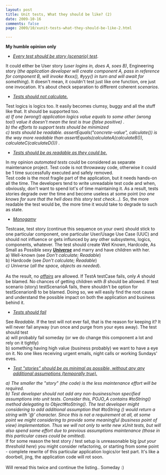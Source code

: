 ```yaml
---
layout: post
title: Unit tests, What they should be like? (2)
date: 2009-10-16
comments: false
page: 2009/10/xunit-tests-what-they-should-be-like-2.html

---
```


<b>My humble opinion only</b><div><ul><li><u><i>Every test should be story (scenario) test</i></u>. </li></ul>It could either be User story (<i>user logins in, does A, soes B)</i>, Engineering story (<i>the application developer will create component A, pass in reference for component B, will invoke #xxx(), #yyy() in turn and will await for something</i>). It doesn't mean, it couldn't test just like one function, ore just one invocation. It's about check separation to different coherent <i>scenarios</i>.<br /><ul><li><u><i>Tests should not calculate.</i></u></li></ul>Test logics is logics too. It easily becomes clumsy, buggy and all the stuff like that. It should be supported too. </div><div><i>a) If one (wrong!) application logics value equals to some other (wrong too!) value it doesn't mean the test is true (false positive) . </i></div><div><i>b) the efforts to support tests should be minimized</i></div><div><i>c) tests should be readable. assertEquals("concrete-value", calculate()) is the way more readable than <span class="Apple-style-span" style="font-style: normal; "><i>assertEquals(calculateA(calculateB()), calculateC(calculateD())) .</i></span></i></div><div><ul><li><i><u>Tests should be as readable as they could be.</u></i></li></ul><i><span class="Apple-style-span" style="font-style: normal;"><i><span class="Apple-style-span" style="font-style: normal; ">In my opinion </span><span class="Apple-style-span">automated tests</span><span class="Apple-style-span" style="font-style: normal; "> could be considered as separate maintenance project. Test code is  not throwaway code, otherwise it could be 1 time successfully executed and safely removed. </span></i></span></i></div><div><i><span class="Apple-style-span" style="font-style: normal;"><i><span class="Apple-style-span" style="font-style: normal; "><i><span class="Apple-style-span" style="font-style: normal;"><i><span class="Apple-style-span" style="font-style: normal; ">Test code is  the most fragile part of the application, but it needs hands-on all the time. The developers tend to write unreadable test code and when, obviously, don't want to spend lot's of time maintaining it. As a result, tests stories degrade over the time and become useless at some point (</span><span class="Apple-style-span">no one knows for sure that the hell does this story test check...).</span><span class="Apple-style-span" style="font-style: normal;"> So, the more readable the test would be, the more time it would take to degrade to such as state</span><span class="Apple-style-span" style="font-style: normal; ">.</span></i></span></i></span></i></span></i></div><div><i><span class="Apple-style-span" style="font-style: normal;"><i><span class="Apple-style-span"></span></i></span></i><ul><li><i><u>Monogamy<span class="Apple-style-span"> </span></u></i></li></ul>Testcase, test story (continue this sequence on your own) should stick to one particular component, one particular User/Usage Use Case (UUC) and should not influence or gets influnced by any other subsystems, logics, components, whatever. The test should create Well Known, Hardcode, As Small as Possible sexy <u><i><b>Universe</b></i></u>  and marry and have children with her.</div><div>a) Well-known (see <i>Don't calculate; Readable</i>)</div><div>b) Hardcode (see <i>Don't calculate; Readable</i>)</div><div><i>c) Universe </i>(<i>all the space, objects as needed</i>).</div><div><br /></div><div>As the result, no <u><i>affairs</i></u> are allowed. If TestA testCase fails, only <i>A</i> should be blamed. No chances of getting children with <i>B</i> should be allowed. If test scenario (story) testScenarioA fails, there shouldn't be option for testScenarionB to be blamed. Doing so, we will easily find the root cause and understand the possible impact on both the application and business behind it. </div><div><ul><li><u><i>Tests should fail</i></u></li></ul><div>See <i>Readable</i>. If the test will not ever fail, that is the reason for keeping it? It will never fail anyway (run once and purge from your eyes away). The test should test</div><div>a) will probably fail someday (or we do change this component a lot and rely on it tightly)</div><div>b) something having high value (business probably) we want to have a eye on it. No one likes receiving urgent emails, night calls or working Sundays' eves. </div><ul><li><u><i>Test "stories" should be as minimal as possible, without any any additional assumptions (temporally true).</i></u></li></ul><i>a) The smaller the "story" (the code) is the less maintenance effort will be required.</i></div><div><i>b) Test developer should not add any non-business/non specified assumptions into unit tests. Consider this, POJO_A contains #toString() method delegating to Object#toString(). The test developer might considering to add additional assumption that #toString () would return a string with '@' character. Since this is not a requirement at all, at some point we might considering to provide some meaningful (business point of view) implementation. Thus we will not only to write new xUnit tests, but will also spend some effort due to previous assumptions maintenance (those in this particular cases could be omitted).</i></div><div>If for some reason the test story / test setup is unreasonable big (<i>put your threshold here</i>) you might consider refactoring, or starting from some point - complete rewrite of this particular application logics/or test part. It's like a doorbell, jing, the application code will rot soon.</div><div><i><br /></i></div><div>Will reread this twice and continue the listing.. Someday :)</div><div><i> </i></div>
